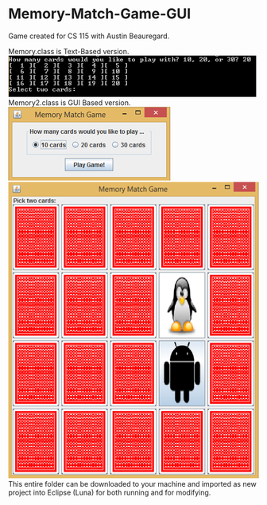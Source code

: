 # Memory-Match-Game-GUI
Game created for CS 115 with Austin Beauregard. 

Memory.class is Text-Based version.
![Text based](textbased.png) 
Memory2.class is GUI Based version. 
![GUI based](GUIbased.png)
![GUI based](GUIbased2.png)
This entire folder can be downloaded to your machine and imported as new project into Eclipse (Luna) for both running and for modifying. 